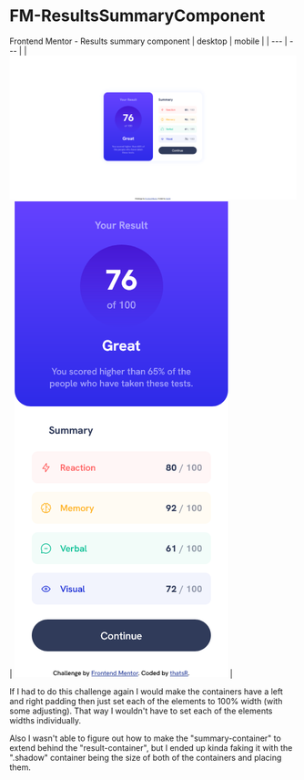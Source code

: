 # FM-ResultsSummaryComponent
Frontend Mentor - Results summary component
| desktop | mobile |
| --- | --- |
| ![](./desktop.png) | ![](./mobile.png) |

If I had to do this challenge again I would make the containers have a left and right padding then just set each of the elements to 100% width (with some adjusting). That way I wouldn't have to set each of the elements widths individually.

Also I wasn't able to figure out how to make the "summary-container" to extend behind the "result-container", but I ended up kinda faking it with the ".shadow" container being the size of both of the containers and placing them.
